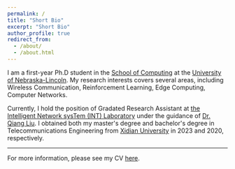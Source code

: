 ```yaml
---
permalink: /
title: "Short Bio"
excerpt: "Short Bio"
author_profile: true
redirect_from: 
  - /about/
  - /about.html
---
```


I am a first-year Ph.D student in the [School of Computing](https://computing.unl.edu/) at the [University of Nebraska-Lincoln](https://www.unl.edu/). My research interests covers several areas, including Wireless Communication, Reinforcement Learning, Edge Computing, Computer Networks.

Currently, I hold the position of Gradated Research Assistant at [the Intelligent Network sysTem (INT) Laboratory](https://liuqiang12040913.github.io/project.html) under the guidance of [Dr. Qiang Liu](https://liuqiang12040913.github.io/index.html). I obtained both my master's degree and bachelor's degree in Telecommunications Engineering from [Xidian University](https://en.xidian.edu.cn/) in 2023 and 2020, respectively.

------

For more information, please see my CV [here](https://minz328.github.io/files/paper1.pdf).
